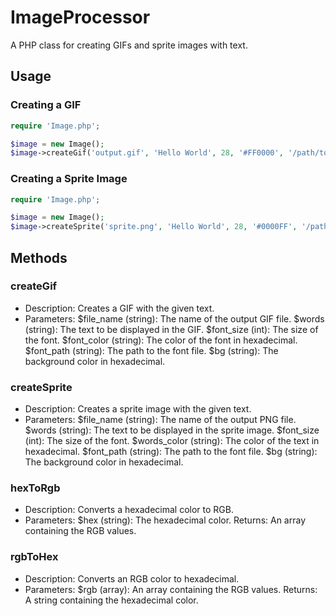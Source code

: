 
# ImageProcessor

A PHP class for creating GIFs and sprite images with text.

## Usage

### Creating a GIF

```php
require 'Image.php';

$image = new Image();
$image->createGif('output.gif', 'Hello World', 28, '#FF0000', '/path/to/font.ttf', '#FFFFFF');
```
### Creating a Sprite Image
```php
require 'Image.php';

$image = new Image();
$image->createSprite('sprite.png', 'Hello World', 28, '#0000FF', '/path/to/font.ttf', '#FFFFFF');
```
## Methods
### createGif
* Description: Creates a GIF with the given text.
* Parameters:
$file_name (string): The name of the output GIF file.
$words (string): The text to be displayed in the GIF.
$font_size (int): The size of the font.
$font_color (string): The color of the font in hexadecimal.
$font_path (string): The path to the font file.
$bg (string): The background color in hexadecimal.
### createSprite
* Description: Creates a sprite image with the given text.
* Parameters:
$file_name (string): The name of the output PNG file.
$words (string): The text to be displayed in the sprite image.
$font_size (int): The size of the font.
$words_color (string): The color of the text in hexadecimal.
$font_path (string): The path to the font file.
$bg (string): The background color in hexadecimal.
### hexToRgb
* Description: Converts a hexadecimal color to RGB.
* Parameters:
$hex (string): The hexadecimal color.
Returns: An array containing the RGB values.
### rgbToHex
* Description: Converts an RGB color to hexadecimal.
* Parameters:
$rgb (array): An array containing the RGB values.
Returns: A string containing the hexadecimal color.
